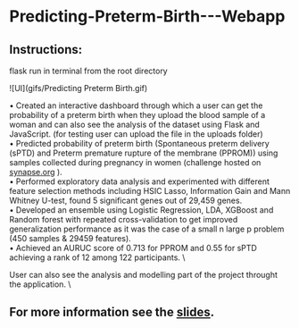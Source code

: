 # Predicting-Preterm-Birth---Webapp

## Instructions:
flask run in terminal from the root directory

![UI](gifs/Predicting Preterm Birth.gif)

• Created an interactive dashboard through which a user can get the probability of a preterm birth when they upload the
blood sample of a woman and can also see the analysis of the dataset using Flask and JavaScript. (for testing user can upload the file in the uploads folder) \
• Predicted probability of preterm birth (Spontaneous preterm delivery (sPTD) and Preterm premature rupture of the
membrane (PPROM)) using samples collected during pregnancy in women (challenge hosted on [synapse.org](https://www.synapse.org/#!Synapse:syn18380862/wiki/590485) ). \
• Performed exploratory data analysis and experimented with different feature selection methods including HSIC Lasso,
Information Gain and Mann Whitney U-test, found 5 significant genes out of 29,459 genes. \
• Developed an ensemble using Logistic Regression, LDA, XGBoost and Random forest with repeated cross-validation to get
improved generalization performance as it was the case of a small n large p problem (450 samples & 29459 features). \
• Achieved an AURUC score of 0.713 for PPROM and 0.55 for sPTD achieving a rank of 12 among 122 participants. \

User can also see the analysis and modelling part of the project throught the application. \

## For more information see the [slides](https://drive.google.com/file/d/1nlHIC6AKiD4liQnnST90SpgS2mHCKWNr/view?usp=sharing).


